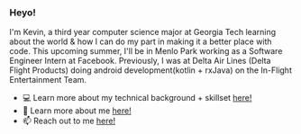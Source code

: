 ### Heyo!

I'm Kevin, a third year computer science major at Georgia Tech learning about the world & how I can do my part in making it a better place with code. This upcoming summer, I'll be in Menlo Park working as a Software Engineer Intern at Facebook. Previously, I was at Delta Air Lines (Delta Flight Products) doing android development(kotlin + rxJava) on the In-Flight Entertainment Team. 

- 💻 Learn more about my technical background + skillset [here!](https://drive.google.com/file/d/1y1jf--VoxzouqRwpAZDYKbqAukOpexPN/view?usp=sharing)
- 💬 Learn more about me [here!](https://kevincho.herokuapp.com/)
- 📫 Reach out to me <a href="mailto:kevincho@gatech.edu">here!</a>

<!-- ### Lets hangout!
<a href="https://twitter.com/certifiedaf" target="_blank"><img src="https://cdn2.iconfinder.com/data/icons/social-media-2285/512/1_Twitter2_colored_svg-1024.png" height="60px" width="60px" alt="Twitter"></a>
<a href="https://www.linkedin.com/in/kevinhcho/" target="_blank"><img src="https://cdn3.iconfinder.com/data/icons/2018-social-media-logotypes/1000/2018_social_media_popular_app_logo_linkedin-1024.png" height="60px" width="60px" alt="LinkedIn"></a> -->





<!--
**ohcnivek/ohcnivek** is a ✨ _special_ ✨ repository because its `README.md` (this file) appears on your GitHub profile.
